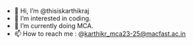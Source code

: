 - 👋 Hi, I’m @thisiskarthikraj
- 👀 I’m interested in coding.
- 🌱 I’m currently doing MCA.
- 📫 How to reach me : @karthikr_mca23-25@macfast.ac.in


